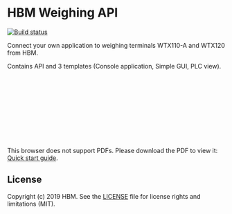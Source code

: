 # HBM Weighing API


[![Build status](https://hbmdevelopment.visualstudio.com/HBM%20Weighing/_apis/build/status/HBM%20Weighing%20API%20CI)](https://hbmdevelopment.visualstudio.com/HBM%20Weighing/_build/latest?definitionId=47)

Connect your own application to weighing terminals WTX110-A and WTX120 from HBM.


Contains API and 3 templates (Console application, Simple GUI, PLC view). 


<object data="Doc/QuickStart Guide - WTX 2.0.1.pdf" type="application/pdf" width="700px" height="700px">
    <embed src="Doc/QuickStart Guide - WTX 2.0.1.pdf">
        <p>This browser does not support PDFs. Please download the PDF to view it: <a href="Doc/QuickStart Guide - WTX 2.0.1.pdf">Quick start guide</a>.</p>
    </embed>
</object>


## License



Copyright (c) 2019 HBM. See the [LICENSE](LICENSE) file for license rights and
limitations (MIT).
